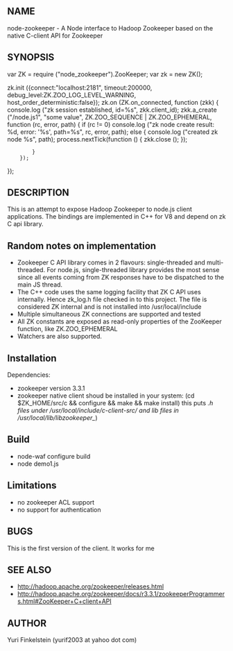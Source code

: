 NAME
----

node-zookeeper - A Node interface to Hadoop Zookeeper based on the native C-client API for Zookeeper

SYNOPSIS
--------
  var ZK = require ("node_zookeeper").ZooKeeper;
  var zk = new ZK();

  zk.init ({connect:"localhost:2181", timeout:200000, debug_level:ZK.ZOO_LOG_LEVEL_WARNING, host_order_deterministic:false});
  zk.on (ZK.on_connected, function (zkk) {
		console.log ("zk session established, id=%s", zkk.client_id);
		zkk.a_create ("/node.js1", "some value", ZK.ZOO_SEQUENCE | ZK.ZOO_EPHEMERAL, function (rc, error, path)  {
			if (rc != 0) 
				console.log ("zk node create result: %d, error: '%s', path=%s", rc, error, path);
			else {
				console.log ("created zk node %s", path);
				process.nextTick(function () {
					zkk.close ();
				});

			}
		});
  });

DESCRIPTION
-----------

This is an attempt to expose Hadoop Zookeeper to node.js client applications. The bindings are implemented in C++ for V8 and depend on zk C api library.

Random notes on implementation
------------------------------

* Zookeeper C API library comes in 2 flavours: single-threaded and multi-threaded. For node.js, single-threaded library provides the most sense since all events coming from ZK responses have to be dispatched to the main JS thread.
* The C++ code uses the same logging facility that ZK C API uses internally. Hence zk_log.h file checked in to this project. The file is considered ZK internal and is not installed into /usr/local/include
* Multiple simultaneous ZK connections are supported and tested 
* All ZK constants are exposed as read-only properties of the ZooKeeper function, like ZK.ZOO_EPHEMERAL
* Watchers are also supported.
 


Installation
------------

Dependencies:
* zookeeper version 3.3.1
* zookeeper native client shoud be installed in your system:
	(cd $ZK_HOME/src/c && configure && make && make install)
	this puts *.h files under /usr/local/include/c-client-src/ and lib files in /usr/local/lib/libzookeeper_*)

Build
-----
	
- node-waf configure build
- node demo1.js


Limitations
-----------
* no zookeeper ACL support
* no support for authentication


BUGS
----

This is the first version of the client. It works for me 


SEE ALSO
--------

- http://hadoop.apache.org/zookeeper/releases.html
- http://hadoop.apache.org/zookeeper/docs/r3.3.1/zookeeperProgrammers.html#ZooKeeper+C+client+API

AUTHOR
------

Yuri Finkelstein (yurif2003 at yahoo dot com)

